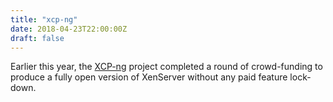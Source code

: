 ```yaml
---
title: "xcp-ng"
date: 2018-04-23T22:00:00Z
draft: false
---
```


Earlier this year, the [XCP-ng](https://xcp-ng.org/) project completed a round of crowd-funding to produce a fully open version of XenServer without any paid feature lock-down.

